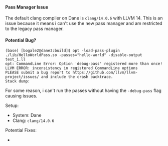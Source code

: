 #### Pass Manager Issue
The default clang compiler on Dane is `clang/14.0.6` with LLVM 14. This is an issue because it means i can't use the new pass manager and am restricted to the legacy pass manager.

#### Potential Bug?

```
(base) [bogale2@dane3:build]$ opt -load-pass-plugin ./lib/HelloWorldPass.so -passes="hello-world" -disable-output test_1.ll
opt: CommandLine Error: Option 'debug-pass' registered more than once!
LLVM ERROR: inconsistency in registered CommandLine options
PLEASE submit a bug report to https://github.com/llvm/llvm-project/issues/ and include the crash backtrace.
Stack dump:
```

For some reason, i can't run the passes without having the `-debug-pass` flag causing issues.

Setup:
- System: Dane
- Clang: `clang/14.0.6`

Potential Fixes:
- [](https://github.com/bpftrace/bpftrace/issues/1855)